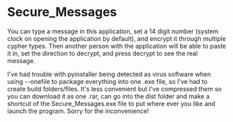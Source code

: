 # Secure_Messages

You can type a message in this application, set a 14 digit number (system clock on opening the application by default), and encrypt it through multiple cypher types. Then another person with the application will be able to paste it in, set the direction to decrypt, and press decrypt to see  the real message.

I've had trouble with pyinstaller being detected as virus software when using --onefile to package everything into one .exe file, so I've had to create build folders/files. It's less convenient but I've compressed them so you can download it as one .rar, can go into the dist folder and make a shortcut of the Secure_Messages.exe file to put where ever you like and launch the program. Sorry for the inconvenience!

